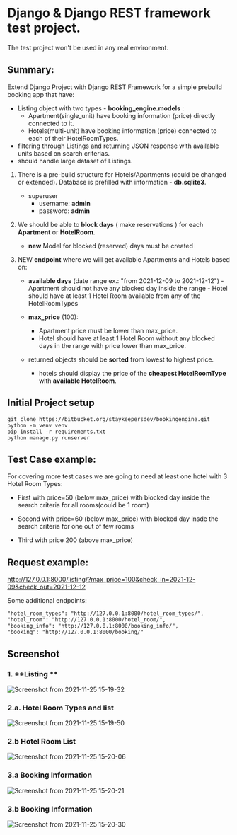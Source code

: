 # Django & Django REST framework test project.
The test project won't be used in any real environment.


## Summary:

Extend Django Project with Django REST Framework for a simple prebuild booking app that have:
- Listing object with two types - **booking_engine.models** :
    - Apartment(single_unit) have booking information (price) directly connected to it.
    - Hotels(multi-unit) have booking information (price) connected to each of their HotelRoomTypes.
- filtering through Listings and returning JSON response with available units based on search criterias.
- should handle large dataset of Listings.

1. There is a pre-build structure for Hotels/Apartments (could be changed or extended). Database is prefilled with information - **db.sqlite3**.
    - superuser
        - username: **admin**
        - password: **admin**

2. We should be able to **block days** ( make reservations ) for each **Apartment** or **HotelRoom**.
    - **new** Model for blocked (reserved) days must be created

3. NEW **endpoint** where we will get available Apartments and Hotels based on:
	- **available days** (date range ex.: "from 2021-12-09 to 2021-12-12")
            - Apartment should not have any blocked day inside the range
            - Hotel should have at least 1 Hotel Room available from any of the HotelRoomTypes
     - **max_price** (100):
		- Apartment price must be lower than max_price.
		- Hotel should have at least 1 Hotel Room without any blocked days in the range with price lower than max_price.

	- returned objects should be **sorted** from lowest to highest price.
		-  hotels should display the price of the **cheapest HotelRoomType** with **available HotelRoom**.


## Initial Project setup
    git clone https://bitbucket.org/staykeepersdev/bookingengine.git
    python -m venv venv
    pip install -r requirements.txt
    python manage.py runserver


## Test Case example:

For covering more test cases we are going to need at least one hotel with 3 Hotel Room Types:

- First with price=50 (below max_price) with blocked day inside the search criteria for all rooms(could be 1 room)

- Second with price=60 (below max_price) with blocked day insde the search criteria for one out of few rooms

- Third with price 200 (above max_price) 


## Request example:

http://127.0.0.1:8000/listing/?max_price=100&check_in=2021-12-09&check_out=2021-12-12

Some additional endpoints:

    "hotel_room_types": "http://127.0.0.1:8000/hotel_room_types/",
    "hotel_room": "http://127.0.0.1:8000/hotel_room/",
    "booking_info": "http://127.0.0.1:8000/booking_info/",
    "booking": "http://127.0.0.1:8000/booking/"



## Screenshot

### 1. **Listing **

![Screenshot from 2021-11-25 15-19-32](https://user-images.githubusercontent.com/48859058/143432719-8e89f94a-1f14-42e4-9f75-82bed6823cba.png)




### 2.a. **Hotel Room Types and list**

![Screenshot from 2021-11-25 15-19-50](https://user-images.githubusercontent.com/48859058/143433152-88871ba1-9447-4b43-882a-309d69305cdb.png)



### 2.b **Hotel Room List**

![Screenshot from 2021-11-25 15-20-06](https://user-images.githubusercontent.com/48859058/143433375-ae11dbad-5175-437f-b4b7-63004e1b358d.png)


### 3.a **Booking Information**

![Screenshot from 2021-11-25 15-20-21](https://user-images.githubusercontent.com/48859058/143433657-15c6799a-a0a7-43d6-a0a2-023752b89246.png)


### 3.b **Booking Information**
![Screenshot from 2021-11-25 15-20-30](https://user-images.githubusercontent.com/48859058/143433746-eb04432f-f2d5-4549-aa10-21c72b8c768f.png)



